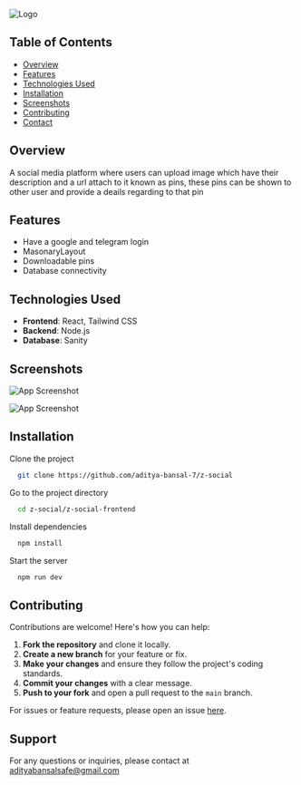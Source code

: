 
![Logo](https://i.ibb.co/RbkcC30/z.png)



## Table of Contents

- [Overview](#overview)
- [Features](#features)
- [Technologies Used](#technologies-used)
- [Installation](#installation)
- [Screenshots](#screenshots)
- [Contributing](#contributing)
- [Contact](#contact)


## Overview

A social media platform where users can upload image which have their description and a url attach to it known as pins, these pins can be shown to other user and provide a deails regarding to that pin 

## Features

- Have a google and telegram login
- MasonaryLayout
- Downloadable pins
- Database connectivity

## Technologies Used

- **Frontend**: React, Tailwind CSS
- **Backend**: Node.js
- **Database**: Sanity




## Screenshots

![App Screenshot](https://i.ibb.co/CtCVCmM/Screenshot-1109.png)

![App Screenshot](https://i.ibb.co/85Nn5Hn/Screenshot-1110.png)
## Installation

Clone the project

```bash
  git clone https://github.com/aditya-bansal-7/z-social
```

Go to the project directory

```bash
  cd z-social/z-social-frontend
```

Install dependencies

```bash
  npm install
```

Start the server

```bash
  npm run dev
```


## Contributing

Contributions are welcome! Here's how you can help:

1. **Fork the repository** and clone it locally.
2. **Create a new branch** for your feature or fix.
3. **Make your changes** and ensure they follow the project's coding standards.
4. **Commit your changes** with a clear message.
5. **Push to your fork** and open a pull request to the `main` branch.

For issues or feature requests, please open an issue [here](https://github.com/aditya-bansal-7/z-social/issues).

## Support

For any questions or inquiries, please contact at adityabansalsafe@gmail.com
